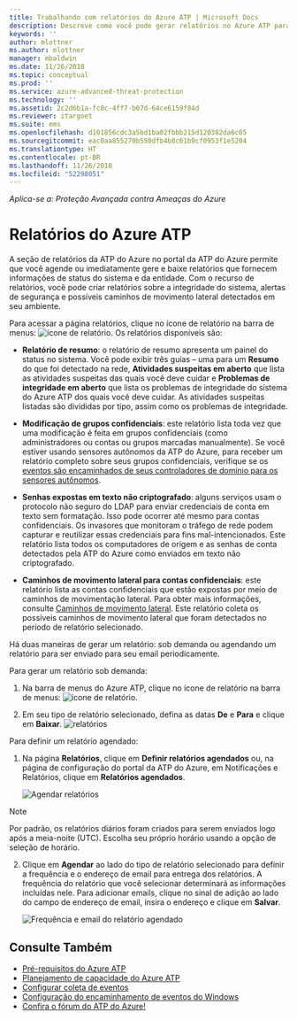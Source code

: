 ```yaml
---
title: Trabalhando com relatórios do Azure ATP | Microsoft Docs
description: Descreve como você pode gerar relatórios no Azure ATP para monitorar sua rede.
keywords: ''
author: mlottner
ms.author: mlottner
manager: mbaldwin
ms.date: 11/26/2018
ms.topic: conceptual
ms.prod: ''
ms.service: azure-advanced-threat-protection
ms.technology: ''
ms.assetid: 2c2d6b1a-fc8c-4ff7-b07d-64ce6159f84d
ms.reviewer: itargoet
ms.suite: ems
ms.openlocfilehash: d101856cdc3a5bd1ba02fbbb215d120382da6c05
ms.sourcegitcommit: eac0aa855270b550dfb4b8c61b9cf0953f1e5204
ms.translationtype: HT
ms.contentlocale: pt-BR
ms.lasthandoff: 11/26/2018
ms.locfileid: "52298051"
---
```

*Aplica-se a: Proteção Avançada contra Ameaças do Azure*


# <a name="azure-atp-reports"></a>Relatórios do Azure ATP

A seção de relatórios da ATP do Azure no portal da ATP do Azure permite que você agende ou imediatamente gere e baixe relatórios que fornecem informações de status do sistema e da entidade. Com o recurso de relatórios, você pode criar relatórios sobre a integridade do sistema, alertas de segurança e possíveis caminhos de movimento lateral detectados em seu ambiente.


Para acessar a página relatórios, clique no ícone de relatório na barra de menus: ![ícone de relatório](./media/atp-report-icon.png).
Os relatórios disponíveis são: 

- **Relatório de resumo**: o relatório de resumo apresenta um painel do status no sistema. Você pode exibir três guias – uma para um **Resumo** do que foi detectado na rede, **Atividades suspeitas em aberto** que lista as atividades suspeitas das quais você deve cuidar e **Problemas de integridade em aberto** que lista os problemas de integridade do sistema do Azure ATP dos quais você deve cuidar. As atividades suspeitas listadas são divididas por tipo, assim como os problemas de integridade. 

- **Modificação de grupos confidenciais**: este relatório lista toda vez que uma modificação é feita em grupos confidenciais (como administradores ou contas ou grupos marcadas manualmente). Se você estiver usando sensores autônomos da ATP do Azure, para receber um relatório completo sobre seus grupos confidenciais, verifique se os [eventos são encaminhados de seus controladores de domínio para os sensores autônomos](configure-event-forwarding.md). 

- **Senhas expostas em texto não criptografado**: alguns serviços usam o protocolo não seguro do LDAP para enviar credenciais de conta em texto sem formatação. Isso pode ocorrer até mesmo para contas confidenciais. Os invasores que monitoram o tráfego de rede podem capturar e reutilizar essas credenciais para fins mal-intencionados. Este relatório lista todos os computadores de origem e as senhas de conta detectados pela ATP do Azure como enviados em texto não criptografado. 

- **Caminhos de movimento lateral para contas confidenciais**: este relatório lista as contas confidenciais que estão expostas por meio de caminhos de movimentação lateral. Para obter mais informações, consulte [Caminhos de movimento lateral](use-case-lateral-movement-path.md). Este relatório coleta os possíveis caminhos de movimento lateral que foram detectados no período de relatório selecionado. 

Há duas maneiras de gerar um relatório: sob demanda ou agendando um relatório para ser enviado para seu email periodicamente.

Para gerar um relatório sob demanda:

1. Na barra de menus do Azure ATP, clique no ícone de relatório na barra de menus: ![ícone de relatório](./media/atp-report-icon.png).

2. Em seu tipo de relatório selecionado, defina as datas **De** e **Para** e clique em **Baixar**. 
 ![relatórios](./media/reports.png)

Para definir um relatório agendado:
 
1. Na página **Relatórios**, clique em **Definir relatórios agendados** ou, na página de configuração do portal da ATP do Azure, em Notificações e Relatórios, clique em **Relatórios agendados**.

   ![Agendar relatórios](./media/atp-sched-reports.png)
 
 > [!NOTE]
 > Por padrão, os relatórios diários foram criados para serem enviados logo após a meia-noite (UTC). Escolha seu próprio horário usando a opção de seleção de horário. 

2. Clique em **Agendar** ao lado do tipo de relatório selecionado para definir a frequência e o endereço de email para entrega dos relatórios. A frequência do relatório que você selecionar determinará as informações incluídas nele. Para adicionar emails, clique no sinal de adição ao lado do campo de endereço de email, insira o endereço e clique em **Salvar**.

   ![Frequência e email do relatório agendado](./media/sched-report1.png)


## <a name="see-also"></a>Consulte Também
- [Pré-requisitos do Azure ATP](atp-prerequisites.md)
- [Planejamento de capacidade do Azure ATP](atp-capacity-planning.md)
- [Configurar coleta de eventos](configure-event-collection.md)
- [Configuração do encaminhamento de eventos do Windows](configure-event-forwarding.md#configuring-windows-event-forwarding)
- [Confira o fórum do ATP do Azure!](https://aka.ms/azureatpcommunity)